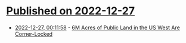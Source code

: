 # [Published on 2022-12-27](index.md)

* [2022-12-27, 00:11:58](https://news.ycombinator.com/item?id=34143365) - [6M Acres of Public Land in the US West Are Corner-Locked](https://www.onxmaps.com/onx-access-initiatives/corner-crossing-report)
